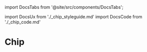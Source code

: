 import DocsTabs from '@site/src/components/DocsTabs';

import DocsUx from './\_chip_styleguide.md'
import DocsCode from './\_chip_code.md'

# Chip

<DocsTabs styleguide={DocsUx} code={DocsCode} />
